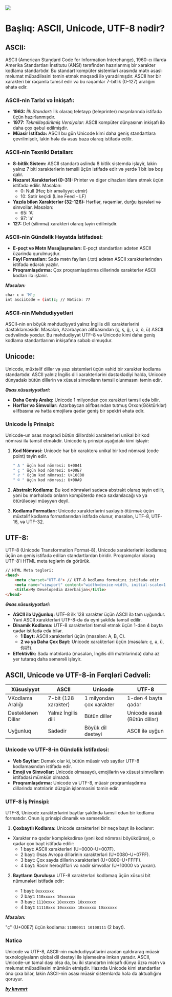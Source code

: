 ![](../Img/ascii.avif)

# Başlıq: ASCII, Unicode, UTF-8 nədir?

## ASCII:

ASCII (American Standard Code for Information Interchange), 1960-cı illərdə Amerika Standartları İnstitutu (ANSI) tərəfindən hazırlanmış bir xarakter kodlama standartıdır. Bu standart kompüter sistemləri arasında mətn əsaslı məlumat mübadiləsini təmin etmək məqsədi ilə yaradılmışdır. ASCII hər bir xarakteri bir rəqəmlə təmsil edir və bu rəqəmlər 7-bitlik (0-127) aralığını əhatə edir.

### ASCII-nin Tarixi və İnkişafı:

- **1963:** *İlk Standart:* İlk olaraq teletayp (teleprinter) maşınlarında istifadə üçün hazırlanmışdır.
- **1977:** *Təkmilləşdirilmiş Versiyalar:* ASCII kompüter dünyasının inkişafı ilə daha çox qəbul edilmişdir.
- **Müasir İstifadə:** ASCII bu gün Unicode kimi daha geniş standartlara çevrilmişdir, lakin hələ də əsas baza olaraq istifadə edilir.

### ASCII-nin Texniki Detalları:

- **8-bitlik Sistem:** ASCII standartı əslində 8 bitlik sistemdə işləyir, lakin yalnız 7 biti xarakterlərin təmsili üçün istifadə edir və yerdə 1 bit isə boş qalır.
- **Nəzarət Xarakterləri (0-31):** Printer və digər cihazları idarə etmək üçün istifadə edilir. Məsələn:
    - 0: Null (Heç bir əməliyyat etmir)
    - 10: Sətir keçidi (Line Feed - LF)
- **Yazıla bilən Xarakterlər (32-126):** Hərflər, rəqəmlər, durğu işarələri və simvollar. Məsələn:
    - 65: 'A'
    - 97: 'a'
- **127:** Del (silinmə) xarakteri olaraq təyin edilmişdir.

### ASCII-nin Gündəlik Həyatda İstifadəsi:

- **E-poçt və Mətn Mesajlaşmaları:** E-poçt standartları adətən ASCII üzərində qurulmuşdur.
- **Fayl Formatları:** Sadə mətn faylları (.txt) adətən ASCII xarakterlərindən istifadə edərək yazılır.
- **Proqramlaşdırma:** Çox proqramlaşdırma dillərində xarakterlər ASCII kodları ilə işlənir. 

***Məsələn:***
```bash
char c = 'M';
int asciiCode = (int)c; // Nəticə: 77
```

### ASCII-nin Məhdudiyyətləri

ASCII-nin ən böyük məhdudiyyəti yalnız İngilis dili xarakterlərini dəstəkləməsidir. Məsələn, Azərbaycan əlifbasından (ç, ş, ğ, ı, ə, ö, ü) ASCII cədvəlində yoxdur. Bu məhdudiyyət UTF-8 və Unicode kimi daha geniş kodlama standartlarının inkişafına səbəb olmuşdur.

## Unicode:

Unicode, müxtəlif dillər və yazı sistemləri üçün vahid bir xarakter kodlama standartıdır. ASCII yalnız İngilis dili xarakterlərini dəstəklədiyi halda, Unicode dünyadakı bütün dillərin və xüsusi simvolların təmsil olunmasını təmin edir. 

***Əsas xüsusiyyətləri:***

- **Daha Geniş Aralıq:** Unicode 1 milyondan çox xarakteri təmsil edə bilir.
- **Hərflər və Simvollar:** Azərbaycan əlifbasından tutmuş Orxon(Göktürklər) əlifbasına və hətta emojilərə qədər geniş bir spektri əhatə edir.

### Unicode İş Prinsipi:

Unicode-un əsas məqsədi bütün dillərdəki xarakterləri unikal bir kod nömrəsi ilə təmsil etməkdir. Unicode iş prinsipi aşağıdakı kimi işləyir:

1. **Kod Nömrəsi:** Unicode hər bir xarakterə unikal bir kod nömrəsi (code point) təyin edir. 
    ```bash
    " A " üçün kod nömrəsi: U+0041
    " ç " üçün kod nömrəsi: U+00E7
    " 𐰀 " üçün kod nömrəsi: U+10C00
    " © " üçün kod nömrəsi: U+00A9
    ```

1. **Abstrakt Kodlama:** Bu kod nömrələri sadəcə abstrakt olaraq təyin edilir, yəni bu mərhələdə onların kompüterdə necə saxlanılacağı və ya ötürüləcəyi müəyyən deyil.

2. **Kodlama Formatları:** Unicode xarakterlərini saxlayıb ötürmək üçün müxtəlif kodlama formatlarından istifadə olunur, məsələn, UTF-8, UTF-16, və UTF-32.

## UTF-8:

UTF-8 (Unicode Transformation Format-8), Unicode xarakterlərini kodlamaq üçün ən geniş istifadə edilən standartlardan biridir. Proqramçılar olaraq UTF-8`i HTML meta teglərin də görürük.

```html
// HTML Meta tegləri:
<head>
    <meta charset="UTF-8"> // UTF-8 kodlama formatını istifadə edir
    <meta name="viewport" content="width=device-width, initial-scale=1.0">
    <title>My Developedia Azerbaijan</title>
</head>
```

***Əsas xüsusiyyətləri:***

- **ASCII ilə Uyğunluq:** UTF-8 ilk 128 xarakter üçün ASCII ilə tam uyğundur. Yəni ASCII xarakterləri UTF-8-də də eyni şəkildə təmsil edilir.
- **Dinamik Kodlama:** UTF-8 xarakterləri təmsil etmək üçün 1-dən 4 bayta qədər istifadə edə bilər.
    - **1 Bayt:** ASCII xarakterləri üçün (məsələn: A, B, C).
    - **2 və ya Daha Çox Bayt:** Unicode xarakterləri üçün (məsələn: ç, ə, ü, 你好).
- **Effektivlik:** Sadə mətnlərdə (məsələn, İngilis dili mətnlərində) daha az yer tutaraq daha səmərəli işləyir.

## ASCII, Unicode və UTF-8-in Fərqləri Cədvəli:

| Xüsusiyyət | ASCII | Unicode | UTF-8 |
|----------|----------|----------|----------|
| VKodlama Aralığı   | 7-bit (128 xarakter)   | 1 milyondan çox xarakter   | 1-dən 4 bayta qədər   |
| Dəstəklənən Dillər   | Yalnız İngilis dili   | Bütün dillər   |  Unicode əsaslı (Bütün dillər)   |
| Uyğunluq   | Sadədir  | Böyük dil dəstəyi  | ASCII ilə uyğun  |


### Unicode və UTF-8-in Gündəlik İstifadəsi:

- **Veb Saytlar:** Demək olar ki, bütün müasir veb saytlar UTF-8 kodlamasından istifadə edir.
- **Emoji və Simvollar:** Unicode olmasaydı, emojilərin və xüsusi simvolların istifadəsi mümkün olmazdı.
- **Proqramlaşdırma:** Unicode və UTF-8, müasir proqramlaşdırma dillərində mətnlərin düzgün işlənməsini təmin edir.

### UTF-8 İş Prinsipi:

UTF-8, Unicode xarakterlərini baytlar şəklində təmsil edən bir kodlama formatıdır. Onun iş prinsipi dinamik və səmərəlidir.

1. **Çoxbaytlı Kodlama:** Unicode xarakterləri bir neçə bayt ilə kodlanır:

- Xarakter nə qədər kompleksdirsə (yəni kod nömrəsi böyükdürsə), o qədər çox bayt istifadə edilir:
    - 1 bayt: ASCII xarakterləri (U+0000–U+007F).
    - 2 bayt: Əsas Avropa dillərinin xarakterləri (U+0080–U+07FF).
    - 3 bayt: Çox sayda dillərin xarakterləri (U+0800–U+FFFF).
    - 4 bayt: Rəsm heroqlifləri və nadir simvollar (U+10000 və yuxarı).

2. **Baytların Quruluşu:** UTF-8 xarakterləri kodlamaq üçün xüsusi bit nümunələri istifadə edir:

    - 1 bayt: `0xxxxxxx`
    - 2 bayt: `110xxxxx 10xxxxxx`
    - 3 bayt: `1110xxxx 10xxxxxx 10xxxxxx`
    - 4 bayt: `11110xxx 10xxxxxx 10xxxxxx 10xxxxxx`

***Məsələn:***

"ç" (U+00E7) üçün kodlama: `11000011 10100111` (2 bayt).

### Nəticə

Unicode və UTF-8, ASCII-nin məhdudiyyətlərini aradan qaldıraraq müasir texnologiyaların qlobal dil dəstəyi ilə işləməsinə imkan yaradır. ASCII, Unicode-un təməl daşı olsa da, bu iki standartın inkişafı dünya üzrə mətn və məlumat mübadiləsini mümkün etmişdir. Hazırda Unicode kimi standartlar önə çıxa bilər, lakin ASCII-nin əsası müasir sistemlərdə hələ də aktuallığını qoruyur.

[**_by knvmrt_**](https://github.com/knvmrt)